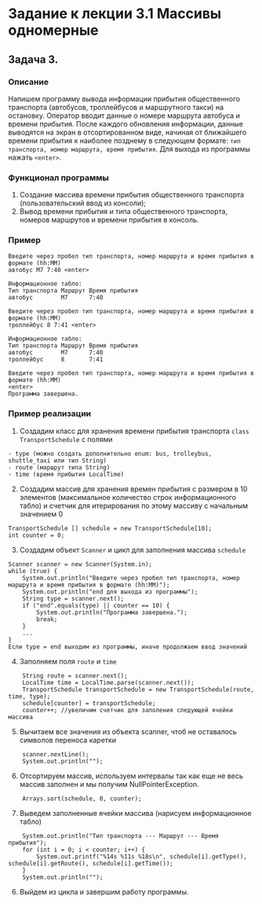 # Задание к лекции 3.1 Массивы одномерные
## Задача 3.

### Описание
Напишем программу вывода информации прибытия общественного транспорта (автобусов, троллейбусов и маршрутного такси) на остановку.
Оператор вводит данные о номере маршрута автобуса и времени прибытия. После каждого обновления информации, данные выводятся на экран
в отсортированном виде, начиная от ближайшего времени прибытия к наиболее позднему в следующем формате: `тип транспорта, номер маршрута, время прибытия`.
Для выхода из программы нажать `<enter>`.

### Функционал программы
1. Создание массива времени прибытия общественного транспорта (пользовательский ввод из консоли);
2. Вывод времени прибытия и типа общественного транспорта, номеров маршрутов и времени прибытия в консоль. 

### Пример
```
Введите через пробел тип транспорта, номер маршрута и время прибытия в формате (hh:MM)
автобус М7 7:40 <enter>

Информационное табло:
Тип транспорта Маршрут Время прибытия
автобус        М7      7:40

Введите через пробел тип транспорта, номер маршрута и время прибытия в формате (hh:MM)
троллейбус 8 7:41 <enter>

Информационное табло:
Тип транспорта Маршрут Время прибытия
автобус        М7      7:40
троллейбус     8       7:41

Введите через пробел тип транспорта, номер маршрута и время прибытия в формате (hh:MM)
<enter>
Программа завершена.
```

### Пример реализации
1. Создадим класс для хранения времени прибытия транспорта `class TransportSchedule` с полями
```
- type (можно создать дополнительно enum: bus, trolleybus, shuttle_taxi или тип String)
- route (маршрут типа String)
- time (время прибытия LocalTime)
```
2. Создадим массив для хранения времен прибытия с размером в 10 элементов (максимальное количество строк информационного табло)
и счетчик для итерирования по этому массиву с начальным значением 0
```
TransportSchedule [] schedule = new TransportSchedule[10]; 
int counter = 0;
```
3. Создадим объект `Scanner` и цикл для заполнения массива `schedule`
```
Scanner scanner = new Scanner(System.in);
while (true) {
    System.out.println("Введите через пробел тип транспорта, номер маршрута и время прибытия в формате (hh:MM)");
    System.out.println("end для выхода из программы");
    String type = scanner.next();
    if ("end".equals(type) || counter == 10) {
        System.out.println("Программа завершена.");
        break;
    }
    ...
}
Если type = end выходим из программы, иначе продолжаем ввод значений
``` 
4. Заполняем поля `route` и `time`
```
    String route = scanner.next();
    LocalTime time = LocalTime.parse(scanner.next());
    TransportSchedule transportSchedule = new TransportSchedule(route, time, type);
    schedule[counter] = transportSchedule;
    counter++; //увеличим счетчик для заполения следующей ячейки массива
``` 
5. Вычитаем все значения из объекта scanner, чтоб не оставалось символов переноса каретки
```
    scanner.nextLine(); 
    System.out.println("");
```    
6. Отсортируем массив, используем интервалы так как еще не весь массив заполнен и мы получим NullPointerException.
```
    Arrays.sort(schedule, 0, counter);
```    
7. Выведем заполненные ячейки массива (нарисуем информационное табло)
```
    System.out.println("Тип транспорта --- Маршрут --- Время прибытия");
    for (int i = 0; i < counter; i++) {
        System.out.printf("%14s %11s %18s\n", schedule[i].getType(), schedule[i].getRoute(), schedule[i].getTime());
    }
    System.out.println("");
```
6. Выйдем из цикла и завершим работу программы.
